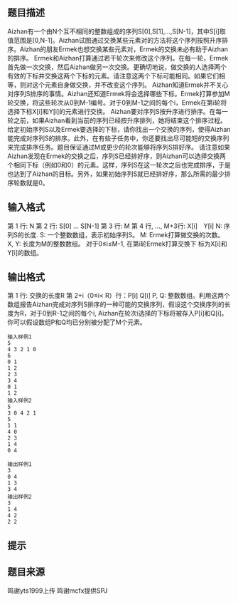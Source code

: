 


## 题目描述
Aizhan有一个由N个互不相同的整数组成的序列S[0],S[1],…,S[N-1]，其中S[i]取值范围是[0,N-1]。Aizhan试图通过交换某些元素对的方法将这个序列按照升序排序。Aizhan的朋友Ermek也想交换某些元素对，Ermek的交换未必有助于Aizhan的排序。
Ermek和Aizhan打算通过若干轮次来修改这个序列。在每一轮，Ermek首先做一次交换，然后Aizhan做另一次交换。更确切地说，做交换的人选择两个有效的下标并交换这两个下标的元素。请注意这两个下标可能相同。如果它们相等，则对这个元素自身做交换，并不改变这个序列。
Aizhan知道Ermek并不关心对序列S排序的事情。Aizhan还知道Ermek将会选择哪些下标。Ermek打算参加M轮交换，将这些轮次从0到M-1编号。对于0到M-1之间的每个i，Ermek在第i轮将选择下标X[i]和Y[i]的元素进行交换。
Aizhan要对序列S按升序进行排序。在每一轮之前，如果Aizhan看到当前的序列已经按升序排列，她将结束这个排序过程。给定初始序列S以及Ermek要选择的下标，请你找出一个交换的序列，使得Aizhan能完成对序列S的排序。此外，在有些子任务中，你还要找出尽可能短的交换序列来完成排序任务。题目保证通过M或更少的轮次能够将序列S排好序。
请注意如果Aizhan发现在Ermek的交换之后，序列S已经排好序，则Aizhan可以选择交换两个相同下标（例如0和0）的元素。这样，序列S在这一轮次之后也完成排序，于是也达到了Aizhan的目标。另外，如果初始序列S就已经排好序，那么所需的最少排序轮数就是0。
## 输入格式
第 1 行: N
第 2 行: S[0] … S[N-1]
第 3 行: M
第 4 行, …, M+3行: X[i]　Y[i]
N: 序列S的长度.
S: 一个整数数组，表示初始序列S。
M: Ermek打算做交换的次数。
X, Y: 长度为M的整数数组。 对于0≤i≤M-1, 在第i轮Ermek打算交换下
标为X[i]和Y[i]的数组。
## 输出格式
第 1 行: 交换的长度R
第 2+i（0≤i< R）行：P[i] Q[i]
P, Q: 整数数组。利用这两个数组报告Aizhan完成对序列S排序的一种可能的交换序列，假设这个交换序列的长度为R，对于0到R-1之间的每个i, Aizhan在轮次i选择的下标将被存入P[i]和Q[i]。 你可以假设数组P和Q均已分别被分配了M个元素。

```input1
输入样例1
5
4 3 2 1 0
6
0 1
1 2
2 3
3 4
0 1
1 2
输入样例2
5
3 0 4 2 1
5
1 1
4 0
2 3
1 4
0 4

```
```output1
输出样例1
3
0 4
1 3
3 4
输出样例2
3
1 4
4 2
2 2
```

## 提示
## 题目来源
鸣谢yts1999上传 鸣谢mcfx提供SPJ


